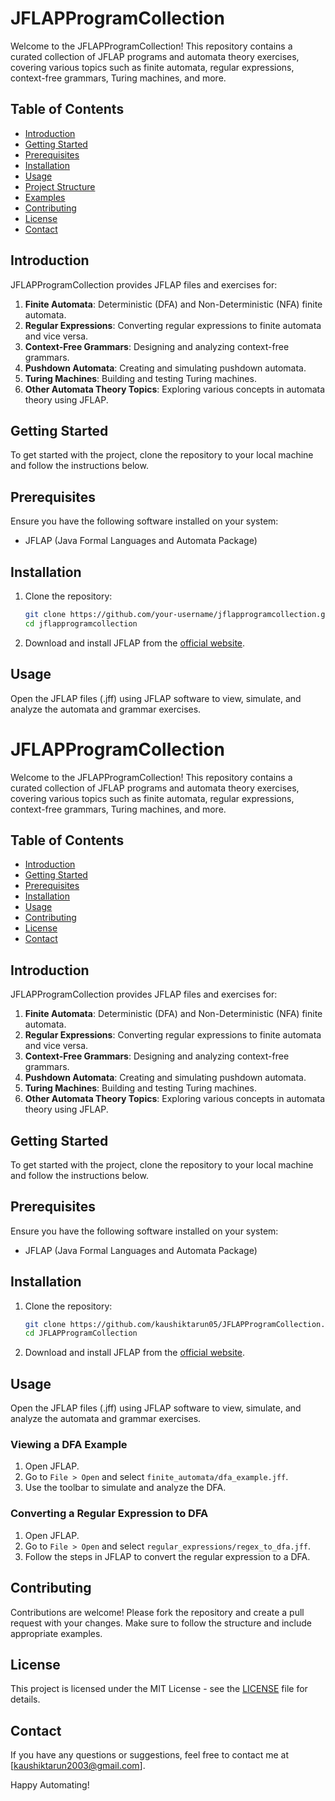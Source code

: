 # JFLAPProgramCollection

Welcome to the JFLAPProgramCollection! This repository contains a curated collection of JFLAP programs and automata theory exercises, covering various topics such as finite automata, regular expressions, context-free grammars, Turing machines, and more.

## Table of Contents

- [Introduction](#introduction)
- [Getting Started](#getting-started)
- [Prerequisites](#prerequisites)
- [Installation](#installation)
- [Usage](#usage)
- [Project Structure](#project-structure)
- [Examples](#examples)
- [Contributing](#contributing)
- [License](#license)
- [Contact](#contact)

## Introduction

JFLAPProgramCollection provides JFLAP files and exercises for:

1. **Finite Automata**: Deterministic (DFA) and Non-Deterministic (NFA) finite automata.
2. **Regular Expressions**: Converting regular expressions to finite automata and vice versa.
3. **Context-Free Grammars**: Designing and analyzing context-free grammars.
4. **Pushdown Automata**: Creating and simulating pushdown automata.
5. **Turing Machines**: Building and testing Turing machines.
6. **Other Automata Theory Topics**: Exploring various concepts in automata theory using JFLAP.

## Getting Started

To get started with the project, clone the repository to your local machine and follow the instructions below.

## Prerequisites

Ensure you have the following software installed on your system:

- JFLAP (Java Formal Languages and Automata Package)

## Installation

1. Clone the repository:

    ```sh
    git clone https://github.com/your-username/jflapprogramcollection.git
    cd jflapprogramcollection
    ```

2. Download and install JFLAP from the [official website](http://www.jflap.org/).

## Usage

Open the JFLAP files (.jff) using JFLAP software to view, simulate, and analyze the automata and grammar exercises.

# JFLAPProgramCollection

Welcome to the JFLAPProgramCollection! This repository contains a curated collection of JFLAP programs and automata theory exercises, covering various topics such as finite automata, regular expressions, context-free grammars, Turing machines, and more.

## Table of Contents

- [Introduction](#introduction)
- [Getting Started](#getting-started)
- [Prerequisites](#prerequisites)
- [Installation](#installation)
- [Usage](#usage)
- [Contributing](#contributing)
- [License](#license)
- [Contact](#contact)

## Introduction

JFLAPProgramCollection provides JFLAP files and exercises for:

1. **Finite Automata**: Deterministic (DFA) and Non-Deterministic (NFA) finite automata.
2. **Regular Expressions**: Converting regular expressions to finite automata and vice versa.
3. **Context-Free Grammars**: Designing and analyzing context-free grammars.
4. **Pushdown Automata**: Creating and simulating pushdown automata.
5. **Turing Machines**: Building and testing Turing machines.
6. **Other Automata Theory Topics**: Exploring various concepts in automata theory using JFLAP.

## Getting Started

To get started with the project, clone the repository to your local machine and follow the instructions below.

## Prerequisites

Ensure you have the following software installed on your system:

- JFLAP (Java Formal Languages and Automata Package)

## Installation

1. Clone the repository:

    ```sh
    git clone https://github.com/kaushiktarun05/JFLAPProgramCollection.git
    cd JFLAPProgramCollection
    ```

2. Download and install JFLAP from the [official website](http://www.jflap.org/).

## Usage

Open the JFLAP files (.jff) using JFLAP software to view, simulate, and analyze the automata and grammar exercises.

### Viewing a DFA Example

1. Open JFLAP.
2. Go to `File > Open` and select `finite_automata/dfa_example.jff`.
3. Use the toolbar to simulate and analyze the DFA.

### Converting a Regular Expression to DFA

1. Open JFLAP.
2. Go to `File > Open` and select `regular_expressions/regex_to_dfa.jff`.
3. Follow the steps in JFLAP to convert the regular expression to a DFA.

## Contributing

Contributions are welcome! Please fork the repository and create a pull request with your changes. Make sure to follow the structure and include appropriate examples.

## License

This project is licensed under the MIT License - see the [LICENSE](LICENSE) file for details.

## Contact

If you have any questions or suggestions, feel free to contact me at [kaushiktarun2003@gmail.com].

Happy Automating!

